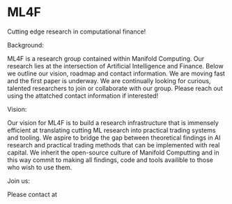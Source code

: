 # ML4F
Cutting edge research in computational finance!

Background: 

ML4F is a research group contained within Manifold Computing. Our research lies at the intersection of Artificial Intelligence and Finance. Below we outline our vision, roadmap and contact information. We are moving fast and the first paper is underway. We are continually looking for curious, talented researchers to join or collaborate with our group. Please reach out using the attatched contact information if interested!

Vision: 

Our vision for ML4F is to build a research infrastructure that is immensely efficient at translating cutting ML research into practical trading systems and tooling. We aspire to bridge the gap between theoretical findings in AI research and practical trading methods that can be implemented with real capital. We inherit the open-source culture of Manifold Computting and in this way commit to making all findings, code and tools availible to those who wish to use them.

Join us:

Please contact at 


